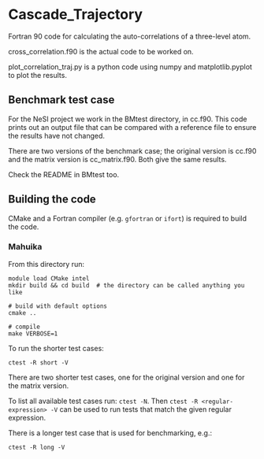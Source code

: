 # Cascade_Trajectory

Fortran 90 code for calculating the auto-correlations of a three-level atom. 

cross_correlation.f90 is the actual code to be worked on.

plot_correlation_traj.py is a python code using numpy and matplotlib.pyplot to plot the results.

## Benchmark test case

For the NeSI project we work in the BMtest directory, in cc.f90. This code prints out an
output file that can be compared with a reference file to ensure the results have not changed.

There are two versions of the benchmark case; the original version is cc.f90 and the matrix
version is cc_matrix.f90. Both give the same results.

Check the README in BMtest too.

## Building the code

CMake and a Fortran compiler (e.g. `gfortran` or `ifort`) is required to build the code.

### Mahuika

From this directory run:

```
module load CMake intel
mkdir build && cd build  # the directory can be called anything you like

# build with default options
cmake ..

# compile
make VERBOSE=1
```

To run the shorter test cases:

```
ctest -R short -V
```

There are two shorter test cases, one for the original version and one for the matrix
version.

To list all available test cases run: `ctest -N`. Then `ctest -R <regular-expression> -V`
can be used to run tests that match the given regular expression.

There is a longer test case that is used for benchmarking, e.g.:

```
ctest -R long -V
```
